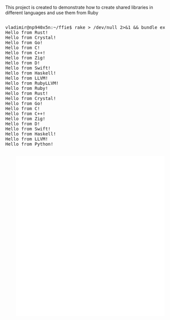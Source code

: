 This project is created to demonstrate how to create shared libraries in different languages and use them from Ruby

<pre><samp>
vladimir@np940x5n:~/ffie$ rake > /dev/null 2>&1 && bundle exec ./rubie.rb && pipenv run ./pythonie.py
Hello from Rust!
Hello from Crystal!
Hello from Go!
Hello from C!
Hello from C++!
Hello from Zig!
Hello from D!
Hello from Swift!
Hello from Haskell!
Hello from LLVM!
Hello from RubyLLVM!
Hello from Ruby!
Hello from Rust!
Hello from Crystal!
Hello from Go!
Hello from C!
Hello from C++!
Hello from Zig!
Hello from D!
Hello from Swift!
Hello from Haskell!
Hello from LLVM!
Hello from Python!
</samp><pre>
<div align="center">
    <img src="Readme.svg" alt="teminal output">
</div>
